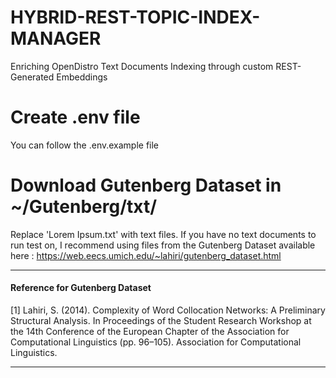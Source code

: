# HYBRID-REST-TOPIC-INDEX-MANAGER
Enriching OpenDistro Text Documents Indexing through custom REST-Generated Embeddings

# Create .env file
You can follow the .env.example file

# Download Gutenberg Dataset in ~/Gutenberg/txt/
Replace 'Lorem Ipsum.txt' with text files.
If you have no text documents to run test on, I recommend using files from the Gutenberg Dataset available here : https://web.eecs.umich.edu/~lahiri/gutenberg_dataset.html

---
#### Reference for Gutenberg Dataset 
<a id="1">[1]</a> 
Lahiri, S. (2014). Complexity of Word Collocation Networks: A Preliminary Structural Analysis. In Proceedings of the Student Research Workshop at the 14th Conference of the European Chapter of the Association for Computational Linguistics (pp. 96–105). Association for Computational Linguistics.

---
